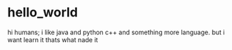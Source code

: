 # hello_world
hi humans;
i like java and python c++ and something more language.
but i want learn it thats what nade it
